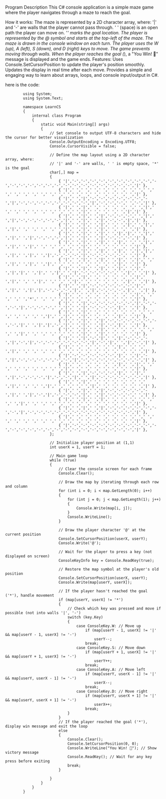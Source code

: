 Program Description
This C# console application is a simple maze game where the player navigates through a maze to reach the goal.

How it works:
  The maze is represented by a 2D character array, where:
  '|' and '-' are walls that the player cannot pass through.
  ' ' (space) is an open path the player can move on.
  '*' marks the goal location.
  The player is represented by the @ symbol and starts at the top-left of the maze.
  The maze is drawn in the console window on each turn.
  The player uses the W (up), A (left), S (down), and D (right) keys to move.
  The game prevents moving through walls.
  When the player reaches the goal (*), a "You Win! 🎉" message is displayed and the game ends.
Features:
  Uses Console.SetCursorPosition to update the player's position smoothly.
  Updates the display in real time after each move.
  Provides a simple and engaging way to learn about arrays, loops, and console input/output in C#.


here is the code:
            
            using System;
            using System.Text;
            
            namespace LearnCS
            {
                internal class Program
                {
                    static void Main(string[] args)
                    {
                        // Set console to output UTF-8 characters and hide the cursor for better visualization
                        Console.OutputEncoding = Encoding.UTF8;
                        Console.CursorVisible = false;
            
                        // Define the map layout using a 2D character array, where:
                        // '|' and '-' are walls, ' ' is empty space, '*' is the goal
                        char[,] map =
                        {
                            { '|','-','-','-','-','-','-','-','-','-','-','-','-','-','-','-','-','-','-','-','-','-','-','-','-','|' },
                            { '|',' ',' ',' ',' ',' ',' ',' ',' ',' ',' ',' ',' ',' ',' ',' ',' ',' ',' ',' ',' ',' ',' ',' ',' ','|' },
                            { '|',' ','|','-','-','-','-','-','-','-','|','-','-','-','-','-','-','-','-','|','-','-','-',' ','-','|' },
                            { '|',' ','|',' ',' ',' ',' ',' ',' ','|',' ',' ',' ',' ',' ',' ',' ',' ',' ','|',' ',' ',' ',' ','|','|' },
                            { '|',' ','|',' ','|','-','-','-',' ','|',' ','|','-','-','-','-','-','|',' ','|',' ','|','-','-','|','|' },
                            { '|',' ','|',' ','|',' ',' ','|',' ','|',' ','|',' ',' ',' ',' ',' ','|',' ','|',' ','|',' ',' ',' ','|' },
                            { '|',' ','|',' ','|',' ','|','|',' ','|',' ','|',' ','|','-','-','-','|',' ','|',' ','|','-','-','-','|' },
                            { '|',' ','|',' ','|',' ','|',' ',' ','|',' ','|',' ','|',' ',' ',' ',' ',' ','|',' ',' ',' ',' ',' ','|' },
                            { '|',' ','|',' ','|',' ','|',' ','|','|',' ','|',' ','|',' ','|','-','-','-','|','-','-','-','-',' ','|' },
                            { '|',' ','|',' ','|',' ','|',' ','|',' ',' ','|',' ','|',' ','|',' ',' ',' ',' ',' ',' ',' ','|',' ','|' },
                            { '|',' ','|',' ','|',' ','|',' ','|',' ','|','|',' ','|',' ','|',' ','|','-','-','-','-',' ','|',' ','|' },
                            { '|',' ','|',' ',' ',' ',' ',' ','|',' ','|',' ',' ','|',' ',' ',' ','|',' ',' ',' ',' ',' ','|',' ','|' },
                            { '|',' ','|','-','-','-','-','-','|',' ','|',' ','|','|','-','-','-','|',' ','|','-','-','-','|',' ','|' },
                            { '|',' ',' ',' ',' ',' ',' ',' ','|',' ',' ',' ',' ','*',' ',' ',' ','|',' ',' ',' ',' ',' ',' ',' ','|' },
                            { '|',' ','|','-','-','-','-','-','|','-','-','-','|','-','-','-',' ','|',' ','|','-','-','-','|',' ','|' },
                            { '|',' ','|',' ',' ',' ',' ',' ',' ',' ',' ',' ',' ',' ',' ','|',' ','|',' ','|',' ',' ',' ','|',' ','|' },
                            { '|',' ','|',' ','|','-','-','-','-','-','-','-','|',' ','|','|','-','|',' ','|',' ','|','-','|',' ','|' },
                            { '|',' ','|',' ','|',' ',' ',' ',' ',' ',' ',' ','|',' ',' ',' ',' ',' ',' ','|',' ','|',' ',' ',' ','|' },
                            { '|',' ','|','-','|',' ','|','-','-','-','|','-','|','-','-','-','-','-','-','|','-','|',' ','|','-','|' },
                            { '|',' ',' ',' ',' ',' ','|',' ',' ',' ','|',' ',' ',' ',' ',' ',' ',' ',' ',' ',' ',' ',' ',' ',' ','|' },
                            { '|','-','-','-','-','-','|',' ','|','-','|','-','-','-','-','-','-','|','-','-','-','-','-','-','-','|' },
                            { '|',' ',' ',' ',' ',' ','|',' ','|',' ',' ',' ',' ',' ',' ',' ',' ','|',' ',' ',' ',' ',' ',' ',' ','|' },
                            { '|',' ','|','-','-','-','|',' ','|',' ','|','-','-','-','|','-','-','|',' ','|','-','-','-','-','-','|' },
                            { '|',' ','|',' ',' ',' ',' ',' ',' ',' ','|',' ',' ',' ','|',' ',' ',' ',' ','|',' ',' ',' ',' ',' ','|' },
                            { '|',' ','|',' ','|','-','-','-','-','-','|',' ','|','-','|','-','-','-','|',' ','|','-','-','-',' ','|' },
                            { '|',' ','|',' ','|',' ',' ',' ',' ',' ',' ',' ','|',' ',' ',' ',' ',' ',' ',' ',' ',' ',' ',' ',' ','|' },
                            { '|',' ','|',' ','|','-','-','-','-','-','-','-','|','-','-','-','-','-','-','-','-','-','-','-','-','|' },
                            { '|',' ',' ',' ',' ',' ',' ',' ',' ',' ',' ',' ',' ',' ',' ',' ',' ',' ',' ',' ',' ',' ',' ',' ',' ','|' },
                            { '|','-','-','-','-','-','-','-','-','-','-','-','-','-','-','-','-','-','-','-','-','-','-','-','-','|' },
                        };
            
                        // Initialize player position at (1,1)
                        int userX = 1, userY = 1;
            
                        // Main game loop
                        while (true)
                        {
                            // Clear the console screen for each frame
                            Console.Clear();
            
                            // Draw the map by iterating through each row and column
                            for (int i = 0; i < map.GetLength(0); i++)
                            {
                                for (int j = 0; j < map.GetLength(1); j++)
                                {
                                    Console.Write(map[i, j]);
                                }
                                Console.WriteLine();
                            }
            
                            // Draw the player character '@' at the current position
                            Console.SetCursorPosition(userX, userY);
                            Console.Write('@');
            
                            // Wait for the player to press a key (not displayed on screen)
                            ConsoleKeyInfo key = Console.ReadKey(true);
            
                            // Restore the map symbol at the player's old position
                            Console.SetCursorPosition(userX, userY);
                            Console.Write(map[userY, userX]);
            
                            // If the player hasn't reached the goal ('*'), handle movement
                            if (map[userY, userX] != '*')
                            {
                                // Check which key was pressed and move if possible (not into walls '|', '-')
                                switch (key.Key)
                                {
                                    case ConsoleKey.W: // Move up
                                        if (map[userY - 1, userX] != '|' && map[userY - 1, userX] != '-')
                                            userY--;
                                        break;
                                    case ConsoleKey.S: // Move down
                                        if (map[userY + 1, userX] != '|' && map[userY + 1, userX] != '-')
                                            userY++;
                                        break;
                                    case ConsoleKey.A: // Move left
                                        if (map[userY, userX - 1] != '|' && map[userY, userX - 1] != '-')
                                            userX--;
                                        break;
                                    case ConsoleKey.D: // Move right
                                        if (map[userY, userX + 1] != '|' && map[userY, userX + 1] != '-')
                                            userX++;
                                        break;
                                }
                            }
                            // If the player reached the goal ('*'), display win message and exit the loop
                            else
                            {
                                Console.Clear();
                                Console.SetCursorPosition(0, 0);
                                Console.WriteLine("You Win! 🎉"); // Show victory message
                                Console.ReadKey(); // Wait for any key press before exiting
                                break;
                            }
            
                        }
                    }
                }
            }

